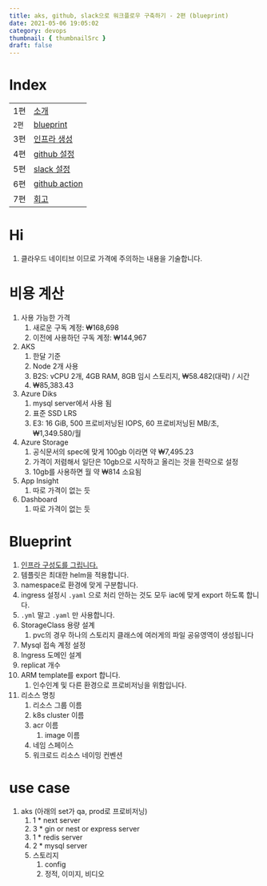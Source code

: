 ```yaml
---
title: aks, github, slack으로 워크플로우 구축하기 - 2편 (blueprint)
date: 2021-05-06 19:05:02
category: devops
thumbnail: { thumbnailSrc }
draft: false
---
```


# Index

|       |                                                            |
| ----- | ---------------------------------------------------------- |
| 1편   | [소개](/devops/workflows-with-aks-github-slack-1)          |
| `2편` | [blueprint](/devops/workflows-with-aks-github-slack-2)     |
| 3편   | [인프라 생성](/devops/workflows-with-aks-github-slack-3)   |
| 4편   | [github 설정](/devops/workflows-with-aks-github-slack-4)   |
| 5편   | [slack 설정](/devops/workflows-with-aks-github-slack-5)    |
| 6편   | [github action](/devops/workflows-with-aks-github-slack-6) |
| 7편   | [회고](/devops/workflows-with-aks-github-slack-7)          |

# Hi

1. 클라우드 네이티브 이므로 가격에 주의하는 내용을 기술합니다.

# 비용 계산

1.  사용 가능한 가격
    1. 새로운 구독 계정: ₩168,698
    1. 이전에 사용하던 구독 계정: ₩144,967
2.  AKS
    1. 한달 기준
    2. Node 2개 사용
    3. B2S: vCPU 2개, 4GB RAM, 8GB 임시 스토리지, ₩58.482(대략) / 시간
    4. ₩85,383.43
3.  Azure Diks
    1. mysql server에서 사용 됨
    1. 표준 SSD LRS
    1. E3: 16 GiB, 500 프로비저닝된 IOPS, 60 프로비저닝된 MB/초, ₩1,349.580/월
4.  Azure Storage
    1. 공식문서의 spec에 맞게 100gb 이라면 약 ₩7,495.23
    1. 가격이 저렴해서 일단은 10gb으로 시작하고 올리는 것을 전략으로 설정
    1. 10gb를 사용하면 월 약 ₩814 소요됨
5.  App Insight
    1. 따로 가격이 없는 듯
6.  Dashboard
    1. 따로 가격이 없는 듯

# Blueprint

1. [인프라 구성도를 그립니다.](https://github.com/dhslrl321/Finx-App)
2. 템플릿은 최대한 helm을 적용합니다.
3. namespace로 환경에 맞게 구분합니다.
4. ingress 설정시 `.yaml` 으로 처리 안하는 것도 모두 iac에 맞게 export 하도록 합니다.
5. `.yml` 말고 `.yaml` 만 사용합니다.
6. StorageClass 용량 설계
   1. pvc의 경우 하나의 스토리지 클래스에 여러게의 파일 공유영역이 생성됩니다
7. Mysql 접속 계정 설정
8. Ingress 도메인 설계
9. replicat 개수
10. ARM template를 export 합니다.
    1. 인수인계 및 다른 환경으로 프로비저닝을 위함입니다.
11. 리소스 명칭
    1. 리소스 그룹 이름
    2. k8s cluster 이름
    3. acr 이름
       1. image 이름
    4. 네임 스페이스
    5. 워크로드 리소스 네이밍 컨벤션

# use case

1. aks (아래의 set가 qa, prod로 프로비저닝)
   1. 1 \* next server
   2. 3 \* gin or nest or express server
   3. 1 \* redis server
   4. 2 \* mysql server
   5. 스토리지
      1. config
      2. 정적, 이미지, 비디오
